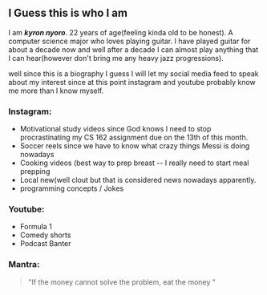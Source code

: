 
## I Guess this is who I am 

I am ***kyron nyoro***. 22 years of age(feeling kinda old to be honest).
A computer science major who loves  playing guitar. I have played guitar for about a decade now and well after a decade I can almost play anything that I can hear(however don't bring me any heavy jazz progressions). 

well since this is a biography I guess I will let my social media feed to speak about my interest since at this point instagram and youtube probably know me more than I know myself. 

### Instagram: <br>
 * Motivational study videos since God knows I need to stop procrastinating my CS 162 assignment due on the 13th of this month. 
 * Soccer reels  since we have to know what crazy things Messi is doing nowadays 
 * Cooking videos (best way to prep breast -- I really need to start meal prepping
 * Local new(well clout but that is considered news nowadays apparently. 
 * programming concepts / Jokes 

### Youtube: <br>
- Formula 1 
- Comedy shorts 
- Podcast Banter 

### Mantra:
  > "If the money cannot solve the problem, eat the money "
